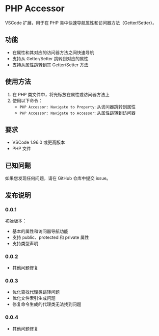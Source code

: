# PHP Accessor

VSCode 扩展，用于在 PHP 类中快速导航属性和访问器方法（Getter/Setter）。

## 功能

- 在属性和其对应的访问器方法之间快速导航
- 支持从 Getter/Setter 跳转到对应的属性
- 支持从属性跳转到其 Getter/Setter 方法

## 使用方法

1. 在 PHP 类文件中，将光标放在属性或访问器方法上
2. 使用以下命令：
   - `PHP Accessor: Navigate to Property`: 从访问器跳转到属性
   - `PHP Accessor: Navigate to Accessor`: 从属性跳转到访问器

## 要求

- VSCode 1.96.0 或更高版本
- PHP 文件

## 已知问题

如果您发现任何问题，请在 GitHub 仓库中提交 issue。

## 发布说明

### 0.0.1

初始版本：
- 基本的属性和访问器导航功能
- 支持 public、protected 和 private 属性
- 支持类型声明

### 0.0.2

- 其他问题修复

### 0.0.3

- 优化查找代理类跳转问题
- 优化文件索引生成问题
- 修复命令生成的代理类无法找到问题

### 0.0.4
- 其他问题修复